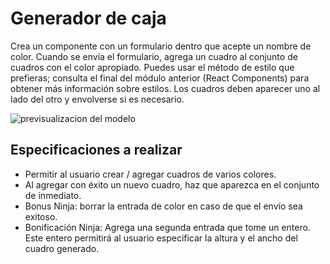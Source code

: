 # Generador de caja
Crea un componente con un formulario dentro que acepte un nombre de color. Cuando se envía el formulario, agrega un cuadro al conjunto de cuadros con el color apropiado. Puedes usar el método de estilo que prefieras; consulta el final del módulo anterior (React Components) para obtener más información sobre estilos. Los cuadros deben aparecer uno al lado del otro y envolverse si es necesario.

![previsualizacion del modelo](https://s3.amazonaws.com/General_V88/boomyeah2015/codingdojo/curriculum/content/chapter/box-generator-assignment.png)


## Especificaciones a realizar

- Permitir al usuario crear / agregar cuadros de varios colores. 
- Al agregar con éxito un nuevo cuadro, haz que aparezca en el conjunto de inmediato.
- Bonus Ninja: borrar la entrada de color en caso de que el envío sea exitoso.
- Bonificación Ninja: Agrega una segunda entrada que tome un entero. Este entero permitirá al usuario especificar la altura y el ancho del cuadro generado.
